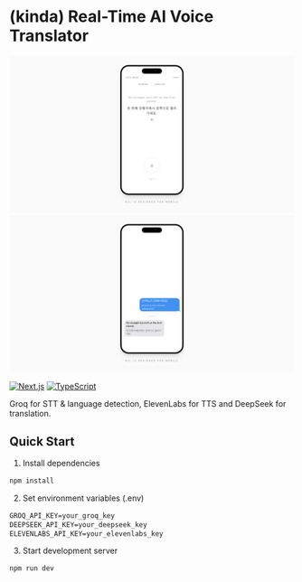 # (kinda) Real-Time AI Voice Translator 

![Translation Interface](./assets/images/0.png)
![Voice Settings](./assets/images/1.png)

[![Next.js](https://img.shields.io/badge/Next.js-14.2.3-black?style=flat&logo=next.js)](https://nextjs.org/)
[![TypeScript](https://img.shields.io/badge/TypeScript-5.0-blue?style=flat&logo=typescript)](https://www.typescriptlang.org/)

Groq for STT & language detection, ElevenLabs for TTS and DeepSeek for translation.

## Quick Start
1. Install dependencies
```bash
npm install
```

2. Set environment variables (.env)
```env
GROQ_API_KEY=your_groq_key
DEEPSEEK_API_KEY=your_deepseek_key
ELEVENLABS_API_KEY=your_elevenlabs_key
```

3. Start development server
```bash
npm run dev
```
